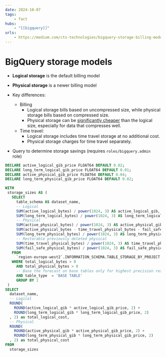 ```yaml
---
date: 2024-10-07
tags:
    - fact
hubs:
    - "[[bigquery]]"
urls:
    - https://medium.com/cts-technologies/bigquery-storage-billing-models-c2fc48aa8d13
---
```


# BigQuery storage models

- **Logical storage** is the default billing model
- **Physical storage** is a newer billing model

- Key differences:
    - Billing
        - Logical storage bills based on uncompressed size, while physical storage bills based on compressed size.  
        - Physical storage can be [significantly cheaper](https://medium.com/cts-technologies/bigquery-storage-billing-models-c2fc48aa8d13) than the logical size, especially for data that compresses well.
    - Time travel:
        - Logical storage includes time travel storage at no additional cost.
        - Physical storage charges for time travel separately.

- Query to determine storage savings (requires `roles/bigquery.admin` role)

```sql
DECLARE active_logical_gib_price FLOAT64 DEFAULT 0.02;
DECLARE long_term_logical_gib_price FLOAT64 DEFAULT 0.01;
DECLARE active_physical_gib_price FLOAT64 DEFAULT 0.04;
DECLARE long_term_physical_gib_price FLOAT64 DEFAULT 0.02;

WITH
 storage_sizes AS (
   SELECT
     table_schema AS dataset_name,
     -- Logical
     SUM(active_logical_bytes) / power(1024, 3) AS active_logical_gib,
     SUM(long_term_logical_bytes) / power(1024, 3) AS long_term_logical_gib,
     -- Physical
     SUM(active_physical_bytes) / power(1024, 3) AS active_physical_gib,
     SUM(active_physical_bytes - time_travel_physical_bytes - fail_safe_physical_bytes) / power(1024, 3) AS active_no_tt_no_fs_physical_gib,
     SUM(long_term_physical_bytes) / power(1024, 3) AS long_term_physical_gib,
     -- Restorable previously deleted physical
     SUM(time_travel_physical_bytes) / power(1024, 3) AS time_travel_physical_gib,
     SUM(fail_safe_physical_bytes) / power(1024, 3) AS fail_safe_physical_gib,
   FROM
     `region-europe-west2`.INFORMATION_SCHEMA.TABLE_STORAGE_BY_PROJECT
   WHERE total_logical_bytes > 0
     AND total_physical_bytes > 0
     -- Base the forecast on base tables only for highest precision results
     AND table_type  = 'BASE TABLE'
     GROUP BY 1
 )
SELECT
  dataset_name,
  -- Logical
  ROUND(
    ROUND(active_logical_gib * active_logical_gib_price, 2) +
    ROUND(long_term_logical_gib * long_term_logical_gib_price, 2)
  , 2) as total_logical_cost,
  -- Physical
  ROUND(
    ROUND(active_physical_gib * active_physical_gib_price, 2) +
    ROUND(long_term_physical_gib * long_term_physical_gib_price, 2)
  , 2) as total_physical_cost
FROM
  storage_sizes
```




